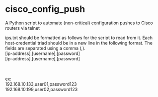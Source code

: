 # cisco_config_push
A Python script to automate (non-critical) configuration pushes to Cisco routers via telnet
<p>
ips.txt should be formatted as follows for the script to read from it. Each host-credential triad should be in a new line in the following format. The fields are separated using a comma (,). </br>
[ip-address],[username],[password]</br>
[ip-address],[username],[password]
</p></br></br>
ex: </br>
192.168.10.133,user01,password123 </br>
192.168.10.199,user02,password123
